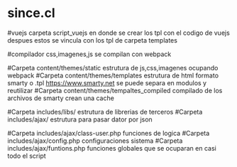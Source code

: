 # since.cl

#vuejs carpeta script_vuejs en donde se crear los tpl con el codigo de vuejs despues estos se vincula con los tpl de carpeta templates

#compilador css,imagenes,js se compilan con webpack 

#Carpeta content/themes/static estrutura de js,css,imagenes ocupando webpack
#Carpeta content/themes/templates estrutura de html formato smarty o .tpl https://www.smarty.net se puede separa en modulos y reutilizar
#Carpeta content/themes/tempaltes_compiled compilado de los archivos de smarty crean una cache

#Carpeta includes/libs/ estrutura de librerias de terceros 
#Carpeta includes/ajax/ estrutura para pasar dator por json

#Carpeta includes/ajax/class-user.php funciones de logica
#Carpeta includes/ajax/config.php configuraciones sistema
#Carpeta includes/ajax/funtions.php funciones globales que se ocuparan en casi todo el script